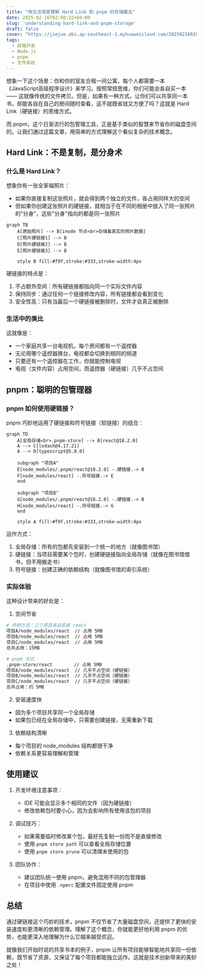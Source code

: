 ```yaml
---
title: "用生活场景理解 Hard Link 和 pnpm 的存储魔法"
date: 2025-02-16T02:08:22+04:00
slug: 'understanding-hard-link-and-pnpm-storage'
draft: false
cover: "https://jiejue.obs.ap-southeast-1.myhuaweicloud.com/20250216020817544.webp"
tags:
  - 前端开发
  - Node.js
  - pnpm
  - 文件系统
---
```


想象一下这个场景：你和你的室友合租一间公寓，每个人都需要一本《JavaScript高级程序设计》来学习。按照常规思维，你们可能会各自买一本 —— 这就像传统的文件拷贝。但是，如果有一种方式，让你们可以共享同一本书，却能各自在自己的房间随时查看，这不就既省钱又方便了吗？这就是 Hard Link（硬链接）的思维方式。

而 pnpm，这个日渐流行的包管理工具，正是基于类似的智慧来节省你的磁盘空间的。让我们通过这篇文章，用简单的方式理解这个看似复杂的技术概念。

<!--more-->

## Hard Link：不是复制，是分身术

### 什么是 Hard Link？

想象你有一张全家福照片：
- 如果你直接复制这张照片，就会得到两个独立的文件，各占用同样大的空间
- 但如果你创建这张照片的硬链接，就相当于在不同的相册中放入了同一张照片的"分身"，这些"分身"指向的都是同一张照片

```mermaid
graph TB
    A[原始照片] --> B[inode 节点<br>存储着真实的照片数据]
    C[照片硬链接1] --> B
    D[照片硬链接2] --> B
    E[照片硬链接3] --> B

    style B fill:#f9f,stroke:#333,stroke-width:4px
```

硬链接的特点是：
1. 不占额外空间：所有硬链接都指向同一个实际文件内容
2. 保持同步：通过任何一个链接修改内容，所有链接都会看到变化
3. 安全性高：只有当最后一个硬链接被删除时，文件才会真正被删除

### 生活中的类比

这就像是：
- 一个家庭共享一台电视机，每个房间都有一个遥控器
- 无论用哪个遥控器换台，电视都会切换到相同的频道
- 只要还有一个遥控器在工作，你就能控制电视
- 电视（文件内容）占用空间，而遥控器（硬链接）几乎不占空间

## pnpm：聪明的包管理器

### pnpm 如何使用硬链接？

pnpm 巧妙地运用了硬链接和符号链接（软链接）的组合：

```mermaid
graph TD
    A[全局存储<br>.pnpm-store] --> B[react@18.2.0]
    A --> C[lodash@4.17.21]
    A --> D[typescript@5.0.0]
    
    subgraph "项目A"
    E[node_modules/.pnpm/react@18.2.0] -.硬链接.-> B
    F[node_modules/react] -.符号链接.-> E
    end
    
    subgraph "项目B"
    G[node_modules/.pnpm/react@18.2.0] -.硬链接.-> B
    H[node_modules/react] -.符号链接.-> G
    end

    style A fill:#f9f,stroke:#333,stroke-width:4px
```

运作方式：
1. 全局存储：所有的包都先安装到一个统一的地方（就像图书馆）
2. 硬链接：当项目需要某个包时，创建硬链接指向全局存储（就像在图书馆借书，但不用搬走书）
3. 符号链接：创建正确的依赖结构（就像图书馆的索引系统）

### 实际体验

这种设计带来的好处是：

1. 空间节省
```bash
# 传统方式：三个项目各自安装 react
项目A/node_modules/react  // 占用 5MB
项目B/node_modules/react  // 占用 5MB
项目C/node_modules/react  // 占用 5MB
总共占用：15MB

# pnpm 方式
.pnpm-store/react        // 占用 5MB
项目A/node_modules/react  // 几乎不占空间（硬链接）
项目B/node_modules/react  // 几乎不占空间（硬链接）
项目C/node_modules/react  // 几乎不占空间（硬链接）
总共占用：约 5MB
```

2. 安装速度快
- 因为多个项目共享同一个全局存储
- 如果包已经在全局存储中，只需要创建链接，无需重新下载

3. 依赖结构清晰
- 每个项目的 node_modules 结构都很干净
- 依赖关系更容易理解和管理

## 使用建议

1. 开发环境注意事项：
   - IDE 可能会显示多个相同的文件（因为硬链接）
   - 修改依赖包时要小心，因为会影响所有使用该包的项目

2. 调试技巧：
   - 如果需要临时修改某个包，最好先复制一份而不是直接修改
   - 使用 `pnpm store path` 可以查看全局存储位置
   - 使用 `pnpm store prune` 可以清理未使用的包

3. 团队协作：
   - 建议团队统一使用 pnpm，避免混用不同的包管理器
   - 在项目中使用 `.npmrc` 配置文件固定使用 pnpm

## 总结

通过硬链接这个巧妙的技术，pnpm 不仅节省了大量磁盘空间，还提供了更快的安装速度和更清晰的依赖管理。理解了这个概念，你就能更好地利用 pnpm 的优势，也能更深入地理解为什么它越来越受欢迎。

就像我们开始时说的共享书本的例子，pnpm 让所有项目能够智能地共享同一份依赖，既节省了资源，又保证了每个项目都能独立运作。这就是技术创新带来的美妙之处！

